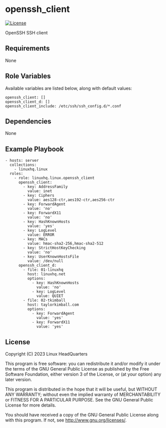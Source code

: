 # openssh\_client

[![License](https://img.shields.io/badge/license-GPLv3-lightgreen)](https://www.gnu.org/licenses/gpl-3.0.en.html#license-text)

OpenSSH SSH client

## Requirements

None

## Role Variables

Available variables are listed below, along with default values:

    openssh_client: []
    openssh_client_d: []
    openssh_client_include: /etc/ssh/ssh_config.d/*.conf

## Dependencies

None

## Example Playbook

    - hosts: server
      collections:
        - linuxhq.linux
      roles:
        - role: linuxhq.linux.openssh_client
          openssh_client:
            - key: AddressFamily
              value: inet
            - key: Ciphers
              value: aes128-ctr,aes192-ctr,aes256-ctr
            - key: ForwardAgent
              value: 'no'
            - key: ForwardX11
              value: 'no'
            - key: HashKnownHosts
              value: 'yes'
            - key: LogLevel
              value: ERROR
            - key: MACs
              value: hmac-sha2-256,hmac-sha2-512
            - key: StrictHostKeyChecking
              value: 'no'
            - key: UserKnownHostsFile
              value: /dev/null
          openssh_client_d:
            - file: 01-linuxhq
              host: linuxhq.net
              options:
                - key: HashKnownHosts
                  value: 'no'
                - key: LogLevel
                  value: QUIET
            - file: 02-tkimball
              host: taylorkimball.com
              options:
                - key: ForwardAgent
                  value: 'yes'
                - key: ForwardX11
                  value: 'yes'

## License

Copyright (C) 2023 Linux HeadQuarters

This program is free software: you can redistribute it and/or modify
it under the terms of the GNU General Public License as published by
the Free Software Foundation, either version 3 of the License, or
(at your option) any later version.

This program is distributed in the hope that it will be useful,
but WITHOUT ANY WARRANTY; without even the implied warranty of
MERCHANTABILITY or FITNESS FOR A PARTICULAR PURPOSE. See the
GNU General Public License for more details.

You should have received a copy of the GNU General Public License
along with this program. If not, see <http://www.gnu.org/licenses/>.
